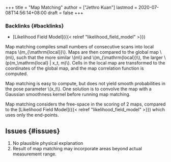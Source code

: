 +++
title = "Map Matching"
author = ["Jethro Kuan"]
lastmod = 2020-07-08T14:56:14+08:00
draft = false
+++

### Backlinks {#backlinks}

- [Likelihood Field Model]({{< relref "likelihood_field_model" >}})

Map matching compiles small numbers of consecutive scans into
local maps \\(m\_{\mathrm{local}}\\). Maps are then compared to the global
map \\(m\\), such that the more similar \\(m\\) and \\(m\_{\mathrm{local}}\\), the
larger \\(p(m\_\mathrm{local} | x_t, m)\\). Cells in the local map are
transformed to the coordinates of the global map, and the map
correlation function is computed.

Map matching is easy to compute, but does not yield smooth
probabilities in the pose parameter \\(x_t\\). One solution is to convolve
the map with a Gaussian smoothness kernel before running map matching.

Map matching considers the free-space in the scoring of 2 maps,
compared to the [Likelihood Field Model]({{< relref "likelihood_field_model" >}}) which uses only the
end-points.

## Issues {#issues}

1.  No plausible physical explanation
2.  Result of map matching may incorporate areas beyond actual
    measurement range.
